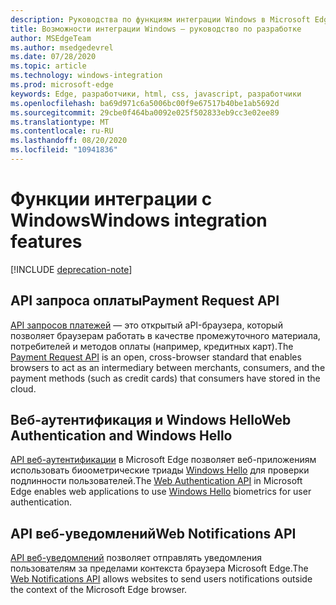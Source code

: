 ```yaml
---
description: Руководства по функциям интеграции Windows в Microsoft Edge.
title: Возможности интеграции Windows — руководство по разработке
author: MSEdgeTeam
ms.author: msedgedevrel
ms.date: 07/28/2020
ms.topic: article
ms.technology: windows-integration
ms.prod: microsoft-edge
keywords: Edge, разработчики, html, css, javascript, разработчики
ms.openlocfilehash: ba69d971c6a5006bc00f9e67517b40be1ab5692d
ms.sourcegitcommit: 29cbe0f464ba0092e025f502833eb9cc3e02ee89
ms.translationtype: MT
ms.contentlocale: ru-RU
ms.lasthandoff: 08/20/2020
ms.locfileid: "10941836"
---
```

# <span data-ttu-id="63476-104">Функции интеграции с Windows</span><span class="sxs-lookup"><span data-stu-id="63476-104">Windows integration features</span></span>  

[!INCLUDE [deprecation-note](../includes/legacy-edge-note.md)]  

## <span data-ttu-id="63476-105">API запроса оплаты</span><span class="sxs-lookup"><span data-stu-id="63476-105">Payment Request API</span></span>  

<span data-ttu-id="63476-106">[API запросов платежей](./windows-integration/payment-request-api.md) — это открытый aPI-браузера, который позволяет браузерам работать в качестве промежуточного материала, потребителей и методов оплаты \(например, кредитных карт\).</span><span class="sxs-lookup"><span data-stu-id="63476-106">The [Payment Request API](./windows-integration/payment-request-api.md) is an open, cross-browser standard that enables browsers to act as an intermediary between merchants, consumers, and the payment methods \(such as credit cards\) that consumers have stored in the cloud.</span></span>  

## <span data-ttu-id="63476-107">Веб-аутентификация и Windows Hello</span><span class="sxs-lookup"><span data-stu-id="63476-107">Web Authentication and Windows Hello</span></span>  

<span data-ttu-id="63476-108">[API веб-аутентификации](./windows-integration/web-authentication.md) в Microsoft Edge позволяет веб-приложениям использовать биоометрические триады [Windows Hello](https://www.microsoft.com/windows/comprehensive-security) для проверки подлинности пользователей.</span><span class="sxs-lookup"><span data-stu-id="63476-108">The [Web Authentication API](./windows-integration/web-authentication.md) in Microsoft Edge enables web applications to use [Windows Hello](https://www.microsoft.com/windows/comprehensive-security) biometrics for user authentication.</span></span>  

## <span data-ttu-id="63476-109">API веб-уведомлений</span><span class="sxs-lookup"><span data-stu-id="63476-109">Web Notifications API</span></span>  

<span data-ttu-id="63476-110">[API веб-уведомлений](./windows-integration/web-notifications-api.md) позволяет отправлять уведомления пользователям за пределами контекста браузера Microsoft Edge.</span><span class="sxs-lookup"><span data-stu-id="63476-110">The [Web Notifications API](./windows-integration/web-notifications-api.md) allows websites to send users notifications outside the context of the Microsoft Edge browser.</span></span>  
